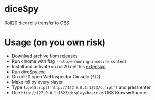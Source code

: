 # diceSpy

Roll20 dice rolls transfer to OBS

# Usage (on you own risk)

* Download archive from [releases](https://github.com/averrin/diceSpy/releases)
* Run chrome with flag `--allow-running-insecure-content`
* Install and activate on roll20.net this [extension](https://chrome.google.com/webstore/detail/disable-content-security/ieelmcmcagommplceebfedjlakkhpden)
* Run diceSpy.exe
* On roll20 open WebInspector Console (`f12`)
* Make roll by every player
* Type `$.getScript('http://127.0.0.1:1323/script')` and press enter
* Use `http://127.0.0.1:1323/display/basic` as OBS BrowserSource 

